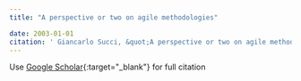 ```yaml
---
title: "A perspective or two on agile methodologies"

date: 2003-01-01
citation: ' Giancarlo Succi, &quot;A perspective or two on agile methodologies.&quot;, 2003.'
---
```

Use [Google Scholar](https://scholar.google.com/scholar?q=A+perspective+or+two+on+agile+methodologies){:target="_blank"} for full citation